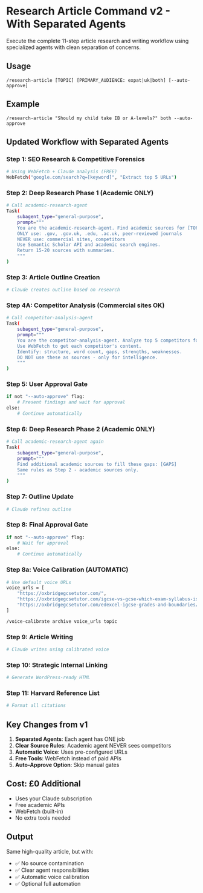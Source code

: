 # Research Article Command v2 - With Separated Agents

Execute the complete 11-step article research and writing workflow using specialized agents with clean separation of concerns.

## Usage
`/research-article [TOPIC] [PRIMARY_AUDIENCE: expat|uk|both] [--auto-approve]`

## Example
`/research-article "Should my child take IB or A-levels?" both --auto-approve`

## Updated Workflow with Separated Agents

### Step 1: SEO Research & Competitive Forensics
```bash
# Using WebFetch + Claude analysis (FREE)
WebFetch("google.com/search?q=[keyword]", "Extract top 5 URLs")
```

### Step 2: Deep Research Phase 1 (Academic ONLY)
```bash
# Call academic-research-agent
Task(
    subagent_type="general-purpose",
    prompt="""
    You are the academic-research-agent. Find academic sources for [TOPIC].
    ONLY use: .gov, .gov.uk, .edu, .ac.uk, peer-reviewed journals
    NEVER use: commercial sites, competitors
    Use Semantic Scholar API and academic search engines.
    Return 15-20 sources with summaries.
    """
)
```

### Step 3: Article Outline Creation
```bash
# Claude creates outline based on research
```

### Step 4A: Competitor Analysis (Commercial sites OK)
```bash
# Call competitor-analysis-agent
Task(
    subagent_type="general-purpose", 
    prompt="""
    You are the competitor-analysis-agent. Analyze top 5 competitors for [KEYWORD].
    Use WebFetch to get each competitor's content.
    Identify: structure, word count, gaps, strengths, weaknesses.
    DO NOT use these as sources - only for intelligence.
    """
)
```

### Step 5: User Approval Gate
```bash
if not "--auto-approve" flag:
    # Present findings and wait for approval
else:
    # Continue automatically
```

### Step 6: Deep Research Phase 2 (Academic ONLY)
```bash
# Call academic-research-agent again
Task(
    subagent_type="general-purpose",
    prompt="""
    Find additional academic sources to fill these gaps: [GAPS]
    Same rules as Step 2 - academic sources only.
    """
)
```

### Step 7: Outline Update
```bash
# Claude refines outline
```

### Step 8: Final Approval Gate
```bash
if not "--auto-approve" flag:
    # Wait for approval
else:
    # Continue automatically
```

### Step 8a: Voice Calibration (AUTOMATIC)
```bash
# Use default voice URLs
voice_urls = [
    "https://oxbridgegcsetutor.com/",
    "https://oxbridgegcsetutor.com/igcse-vs-gcse-which-exam-syllabus-is-harder/",
    "https://oxbridgegcsetutor.com/edexcel-igcse-grades-and-boundaries/"
]

/voice-calibrate archive voice_urls topic
```

### Step 9: Article Writing
```bash
# Claude writes using calibrated voice
```

### Step 10: Strategic Internal Linking
```bash
# Generate WordPress-ready HTML
```

### Step 11: Harvard Reference List
```bash
# Format all citations
```

## Key Changes from v1

1. **Separated Agents**: Each agent has ONE job
2. **Clear Source Rules**: Academic agent NEVER sees competitors
3. **Automatic Voice**: Uses pre-configured URLs
4. **Free Tools**: WebFetch instead of paid APIs
5. **Auto-Approve Option**: Skip manual gates

## Cost: £0 Additional
- Uses your Claude subscription
- Free academic APIs
- WebFetch (built-in)
- No extra tools needed

## Output
Same high-quality article, but with:
- ✅ No source contamination
- ✅ Clear agent responsibilities  
- ✅ Automatic voice calibration
- ✅ Optional full automation